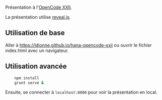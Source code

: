 Présentation à l'[OpenCode XXII](http://opencode.ca).

La présentation utilise [reveal.js](https://github.com/hakimel/reveal.js).

## Utilisation de base
Aller à https://ldionne.github.io/hana-opencode-xxii ou ouvrir le fichier
index.html avec un navigateur.

## Utilisation avancée
```sh
    npm install
    grunt serve &
```
Ensuite, se connecter à `localhost:8000` pour voir la présentation en local.
